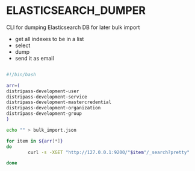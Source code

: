 # ELASTICSEARCH_DUMPER
CLI for dumping Elasticsearch DB for later bulk import
* get all indexes to be in a list 
* select
* dump
* send it as email 

```bash

#!/bin/bash

arr=(
distripass-development-user
distripass-development-service
distripass-development-mastercredential
distripass-development-organization
distripass-development-group
)

echo "" > bulk_import.json

for item in ${arr[*]}
do
        curl -s -XGET "http://127.0.0.1:9200/"$item"/_search?pretty"  | jq -c '.hits.hits[] | { index: {_index:._index, _type:._type, _id:._id}}, ._source' >> bulk_import.json

done

```
